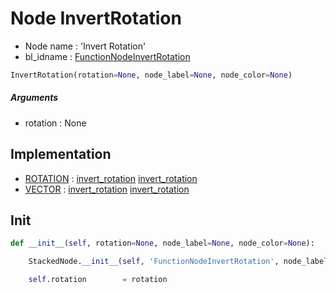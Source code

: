 # Node InvertRotation

- Node name : 'Invert Rotation'
- bl_idname : [FunctionNodeInvertRotation](https://docs.blender.org/api/current/bpy.types.FunctionNodeInvertRotation.html)


``` python
InvertRotation(rotation=None, node_label=None, node_color=None)
```
##### Arguments

- rotation : None

## Implementation

- [ROTATION](/docs/GeoNodes/socket_ROTATION.md) : [invert_rotation](/docs/GeoNodes/socket_ROTATION.md#invert_rotation) [invert_rotation](/docs/GeoNodes/socket_ROTATION.md#invert_rotation)
- [VECTOR](/docs/GeoNodes/socket_VECTOR.md) : [invert_rotation](/docs/GeoNodes/socket_VECTOR.md#invert_rotation) [invert_rotation](/docs/GeoNodes/socket_VECTOR.md#invert_rotation)

## Init

``` python
def __init__(self, rotation=None, node_label=None, node_color=None):

    StackedNode.__init__(self, 'FunctionNodeInvertRotation', node_label=node_label, node_color=node_color)

    self.rotation        = rotation
```
